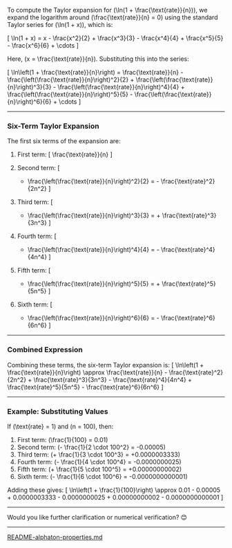 To compute the Taylor expansion for \(\ln(1 + \frac{\text{rate}}{n})\), we expand the logarithm around \(\frac{\text{rate}}{n} = 0\) using the standard Taylor series for \(\ln(1 + x)\), which is:

\[
\ln(1 + x) = x - \frac{x^2}{2} + \frac{x^3}{3} - \frac{x^4}{4} + \frac{x^5}{5} - \frac{x^6}{6} + \cdots
\]

Here, \(x = \frac{\text{rate}}{n}\). Substituting this into the series:

\[
\ln\left(1 + \frac{\text{rate}}{n}\right) = \frac{\text{rate}}{n} - \frac{\left(\frac{\text{rate}}{n}\right)^2}{2} + \frac{\left(\frac{\text{rate}}{n}\right)^3}{3} - \frac{\left(\frac{\text{rate}}{n}\right)^4}{4} + \frac{\left(\frac{\text{rate}}{n}\right)^5}{5} - \frac{\left(\frac{\text{rate}}{n}\right)^6}{6} + \cdots
\]

---

### **Six-Term Taylor Expansion**
The first six terms of the expansion are:

1. First term:
   \[
   \frac{\text{rate}}{n}
   \]

2. Second term:
   \[
   - \frac{\left(\frac{\text{rate}}{n}\right)^2}{2} = - \frac{\text{rate}^2}{2n^2}
   \]

3. Third term:
   \[
   + \frac{\left(\frac{\text{rate}}{n}\right)^3}{3} = + \frac{\text{rate}^3}{3n^3}
   \]

4. Fourth term:
   \[
   - \frac{\left(\frac{\text{rate}}{n}\right)^4}{4} = - \frac{\text{rate}^4}{4n^4}
   \]

5. Fifth term:
   \[
   + \frac{\left(\frac{\text{rate}}{n}\right)^5}{5} = + \frac{\text{rate}^5}{5n^5}
   \]

6. Sixth term:
   \[
   - \frac{\left(\frac{\text{rate}}{n}\right)^6}{6} = - \frac{\text{rate}^6}{6n^6}
   \]

---

### **Combined Expression**
Combining these terms, the six-term Taylor expansion is:
\[
\ln\left(1 + \frac{\text{rate}}{n}\right) \approx \frac{\text{rate}}{n} - \frac{\text{rate}^2}{2n^2} + \frac{\text{rate}^3}{3n^3} - \frac{\text{rate}^4}{4n^4} + \frac{\text{rate}^5}{5n^5} - \frac{\text{rate}^6}{6n^6}
\]

---

### **Example: Substituting Values**
If \(\text{rate} = 1\) and \(n = 100\), then:

1. First term: \(\frac{1}{100} = 0.01\)
2. Second term: \(- \frac{1}{2 \cdot 100^2} = -0.00005\)
3. Third term: \(+ \frac{1}{3 \cdot 100^3} = +0.0000003333\)
4. Fourth term: \(- \frac{1}{4 \cdot 100^4} = -0.0000000025\)
5. Fifth term: \(+ \frac{1}{5 \cdot 100^5} = +0.00000000002\)
6. Sixth term: \(- \frac{1}{6 \cdot 100^6} = -0.0000000000001\)

Adding these gives:
\[
\ln\left(1 + \frac{1}{100}\right) \approx 0.01 - 0.00005 + 0.0000003333 - 0.0000000025 + 0.00000000002 - 0.0000000000001
\]

---

Would you like further clarification or numerical verification? 😊


---

[README-alphaton-properties.md](https://t2m.io/X04kjHc)

